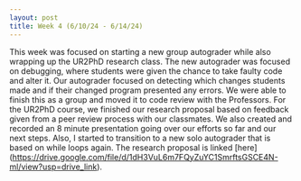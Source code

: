 ```yaml
---
layout: post
title: Week 4 (6/10/24 - 6/14/24)
---
```


This week was focused on starting a new group autograder while also wrapping up the UR2PhD research class. The new autograder was focused on debugging, where students were given the chance to take faulty code and alter it. Our autograder focused on detecting which changes students made and if their changed program presented any errors. We were able to finish this as a group and moved it to code review with the Professors. For the UR2PhD course, we finished our research proposal based on feedback given from a peer review process with our classmates. We also created and recorded an 8 minute presentation going over our efforts so far and our next steps. Also, I started to transition to a new solo autograder that is based on while loops again. The research proposal is linked [here] (https://drive.google.com/file/d/1dH3VuL6m7FQyZuYC1SmrftsGSCE4N-ml/view?usp=drive_link). 
